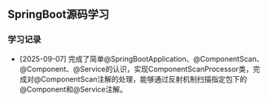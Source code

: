 ## SpringBoot源码学习

### 学习记录
- [2025-09-07] 完成了简单@SpringBootApplication、@ComponentScan、@Component、@Service的认识，实现ComponentScanProcessor类，完成对@ComponentScan注解的处理，能够通过反射机制扫描指定包下的@Component和@Service注解。